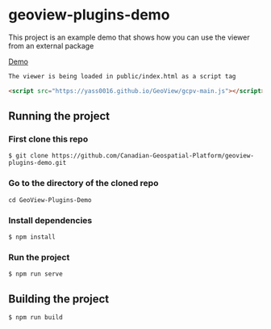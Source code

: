 # geoview-plugins-demo

This project is an example demo that shows how you can use the viewer from an external package

[Demo](https://canadian-geospatial-platform.github.io/geoview-plugins-demo/)

```html
The viewer is being loaded in public/index.html as a script tag

<script src="https://yass0016.github.io/GeoView/gcpv-main.js"></script>
```

## Running the project

### First clone this repo

```
$ git clone https://github.com/Canadian-Geospatial-Platform/geoview-plugins-demo.git
```

### Go to the directory of the cloned repo

```
cd GeoView-Plugins-Demo
```

### Install dependencies

```
$ npm install
```

### Run the project

```
$ npm run serve
```

## Building the project

```
$ npm run build
```
